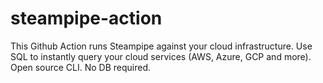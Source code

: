 # steampipe-action
This Github Action runs Steampipe against your cloud infrastructure. Use SQL to instantly query your cloud services (AWS, Azure, GCP and more). Open source CLI. No DB required.

